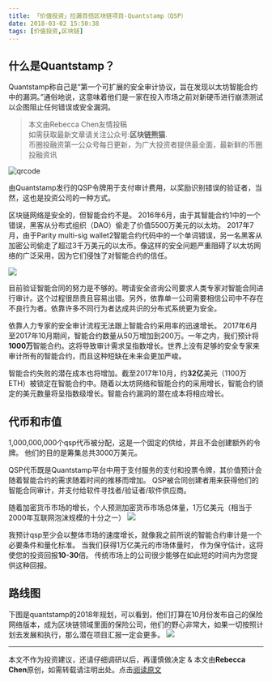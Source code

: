 ```yaml
---
title: 「价值投资」捡漏百倍区块链项目-Quantstamp（QSP）
date: 2018-03-02 15:50:38
tags: [价值投资,区块链]
---
```


## 什么是Quantstamp？ ##

Quantstamp称自己是“第一个可扩展的安全审计协议，旨在发现以太坊智能合约中的漏洞。”通俗地说，这意味着他们是一家在投入市场之前对新硬币进行崩溃测试以企图阻止任何错误或安全漏洞。
<!-- more -->
>本文由Rebecca Chen友情投稿   
如需获取最新文章请关注公众号:**区块链熊猫**.  
币圈投融资第一公众号每日更新，为广大投资者提供最全面，最新鲜的币圈投融资讯
>
![qrcode](http://cdn.get-on.cn/qrcode.bmp)

由Quantstamp发行的QSP令牌用于支付审计费用，以奖励识别错误的验证者，当然，这也是投资公司的一种方式。


区块链网络是安全的，但智能合约不是。 2016年6月，由于其智能合约1中的一个错误，黑客从分布式组织（DAO）偷走了价值5500万美元的以太坊。 2017年7月，由于Parity multi-sig wallet2智能合约代码中的一个单词错误，另一名黑客从加密公司偷走了超过3千万美元的以太币。像这样的安全问题严重阻碍了以太坊网络的广泛采用，因为它们侵蚀了对智能合约的信任。
<!-- more -->
![](http://cdn.get-on.cn/q%2001.png)


目前验证智能合同的努力是不够的。聘请安全咨询公司要求人类专家对智能合同进行审计。这个过程很昂贵且容易出错。另外，依靠单一公司需要相信公司中不存在不良行为者。依靠许多不同行为者达成共识的分布式系统更为安全。



依靠人力专家的安全审计流程无法跟上智能合约采用率的迅速增长。 2017年6月至2017年10月期间，智能合约数量从50万增加到200万。一年之内，我们预计将**1000万**智能合约。这将导致审计需求呈指数增长。世界上没有足够的安全专家来审计所有的智能合约，而且这种短缺在未来会更加严峻。



智能合约失败的潜在成本也将增加。截至2017年10月，约**32亿**美元（1100万 ETH）被锁定在智能合约中。随着以太坊网络和智能合约的采用增长，智能合约锁定的美元数量将呈指数级增长。智能合约漏洞的潜在成本将相应增长。



## 代币和市值 ##

1,000,000,000个qsp代币被分配，这是一个固定的供给，并且不会创建额外的令牌。 他们的目的是筹集总共3000万美元。



QSP代币既是Quantstamp平台中用于支付服务的支付和投票令牌，其价值预计会随着智能合约的需求随着时间的推移而增加。 QSP被合同创建者用来获得他们的智能合同审计，并支付给软件寻找者/验证者/软件供应商。



随着加密货币市场的增长，个人预测加密货币市场总体量，1万亿美元（相当于2000年互联网泡沫规模的十分之一）
![](http://cdn.get-on.cn/q%2002.png)

我预计qsp至少会以整体市场的速度增长，就像我之前所说的智能合约审计是一个必要条件和量化标准。 当我们获得1万亿美元的市场体量时， 作为保守估计，这将使您的投资回报**10-30**倍。 传统市场上的公司很少能够在如此短的时间内为您提供这种回报。



## 路线图 ##

下图是quantstamp的2018年规划，可以看到，他们打算在10月份发布自己的保险网络版本，成为区块链领域里面的保险公司，他们的野心非常大，如果一切按照计划去发展和执行，那么潜在项目汇报一定会更多。
![](http://cdn.get-on.cn/q%2003.png)


---
本文不作为投资建议，还请仔细调研以后，再谨慎做决定
&
本文由**Rebecca Chen**原创，如需转载请注明出处。点击[阅读原文](https://mp.weixin.qq.com/s?__biz=MzU4NzQ1NTY1Mw==&mid=2247483676&idx=1&sn=5043c6cbfe7951bd992ce8a1ba46dd8d&chksm=fdea8cd6ca9d05c03f23945c96d5b4c63d36210b16346479881415299eff7ec6a574ad69b818&scene=38#wechat_redirect)
